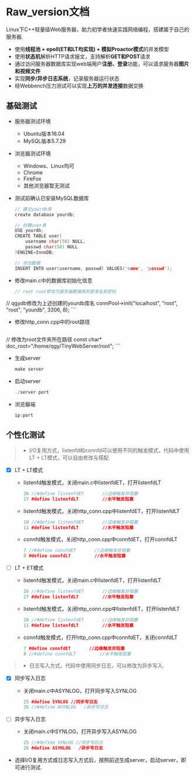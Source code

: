 Raw_version文档
===============

Linux下C++轻量级Web服务器，助力初学者快速实践网络编程，搭建属于自己的服务器.

* 使用**线程池 + epoll(ET和LT均实现) + 模拟Proactor模式**的并发模型
* 使用**状态机**解析HTTP请求报文，支持解析**GET和POST**请求
* 通过访问服务器数据库实现web端用户**注册、登录**功能，可以请求服务器**图片和视频文件**
* 实现**同步/异步日志系统**，记录服务器运行状态
* 经Webbench压力测试可以实现**上万的并发连接**数据交换

基础测试
------------

* 服务器测试环境
  * Ubuntu版本16.04
  * MySQL版本5.7.29
* 浏览器测试环境
  * Windows、Linux均可
  * Chrome
  * FireFox
  * 其他浏览器暂无测试

* 测试前确认已安装MySQL数据库

    ```C++
    // 建立yourdb库
    create database yourdb;

    // 创建user表
    USE yourdb;
    CREATE TABLE user(
        username char(50) NULL,
        passwd char(50) NULL
    )ENGINE=InnoDB;

    // 添加数据
    INSERT INTO user(username, passwd) VALUES('name', 'passwd');
    ```

* 修改main.c中的数据库初始化信息

    ```C++
    // root root修改为服务器数据库的登录名和密码

 // qgydb修改为上述创建的yourdb库名
    connPool->init("localhost", "root", "root", "yourdb", 3306, 8);
    ```

* 修改http_conn.cpp中的root路径

    ```C++

 // 修改为root文件夹所在路径
    const char* doc_root="/home/qgy/TinyWebServer/root";
    ```

* 生成server

    ```C++
    make server
    ```

* 启动server

    ```C++
    ./server port
    ```

* 浏览器端

    ```C++
    ip:port
    ```

个性化测试
------

> * I/O复用方式，listenfd和connfd可以使用不同的触发模式，代码中使用LT + LT模式，可以自由修改与搭配.

* [x] LT + LT模式
  * listenfd触发模式，关闭main.c中listenfdET，打开listenfdLT

     ```C++
     26 //#define listenfdET       //边缘触发非阻塞
     27 #define listenfdLT         //水平触发阻塞
     ```

  * listenfd触发模式，关闭http_conn.cpp中listenfdET，打开listenfdLT

     ```C++
     10 //#define listenfdET       //边缘触发非阻塞
     11 #define listenfdLT         //水平触发阻塞
     ```

  * connfd触发模式，关闭http_conn.cpp中connfdET，打开connfdLT

     ```C++
     7 //#define connfdET       //边缘触发非阻塞
     8 #define connfdLT         //水平触发阻塞
     ```

* [ ] LT + ET模式
  * listenfd触发模式，关闭main.c中listenfdET，打开listenfdLT

     ```C++
     26 //#define listenfdET       //边缘触发非阻塞
     27 #define listenfdLT         //水平触发阻塞
     ```

  * listenfd触发模式，关闭http_conn.cpp中listenfdET，打开listenfdLT

     ```C++
     10 //#define listenfdET       //边缘触发非阻塞
     11 #define listenfdLT         //水平触发阻塞
     ```

  * connfd触发模式，打开http_conn.cpp中connfdET，关闭connfdLT

     ```C++
     7 #define connfdET       //边缘触发非阻塞
     8 //#define connfdLT         //水平触发阻塞
     ```

> * 日志写入方式，代码中使用同步日志，可以修改为异步写入.

* [x] 同步写入日志
  * 关闭main.c中ASYNLOG，打开同步写入SYNLOG

     ```C++
     25 #define SYNLOG //同步写日志
     26 //#define ASYNLOG   /异步写日志
     ```

* [ ] 异步写入日志
  * 关闭main.c中SYNLOG，打开异步写入ASYNLOG

     ```C++
     25 //#define SYNLOG //同步写日志
     26 #define ASYNLOG   /异步写日志
     ```

* 选择I/O复用方式或日志写入方式后，按照前述生成server，启动server，即可进行测试.
